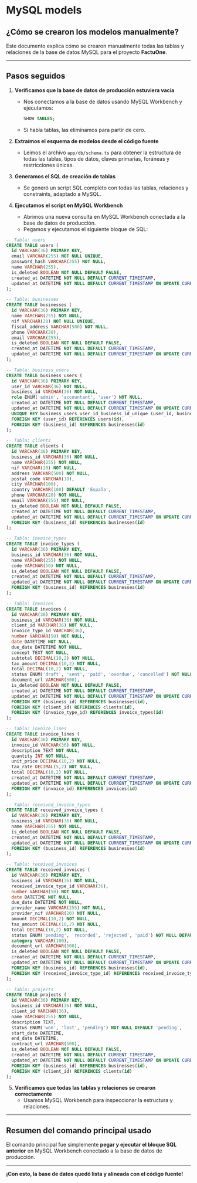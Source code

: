 # MySQL models

## ¿Cómo se crearon los modelos manualmente?

Este documento explica cómo se crearon manualmente todas las tablas y relaciones de la base de datos MySQL para el proyecto **FactuOne**.

---

## Pasos seguidos

1. **Verificamos que la base de datos de producción estuviera vacía**
   - Nos conectamos a la base de datos usando MySQL Workbench y ejecutamos:
     ```sql
     SHOW TABLES;
     ```
   - Si había tablas, las eliminamos para partir de cero.

2. **Extraímos el esquema de modelos desde el código fuente**
   - Leímos el archivo `app/db/schema.ts` para obtener la estructura de todas las tablas, tipos de datos, claves primarias, foráneas y restricciones únicas.

3. **Generamos el SQL de creación de tablas**
   - Se generó un script SQL completo con todas las tablas, relaciones y constraints, adaptado a MySQL.

4. **Ejecutamos el script en MySQL Workbench**
   - Abrimos una nueva consulta en MySQL Workbench conectada a la base de datos de producción.
   - Pegamos y ejecutamos el siguiente bloque de SQL:

```sql
-- Tabla: users
CREATE TABLE users (
  id VARCHAR(36) PRIMARY KEY,
  email VARCHAR(255) NOT NULL UNIQUE,
  password_hash VARCHAR(255) NOT NULL,
  name VARCHAR(255),
  is_deleted BOOLEAN NOT NULL DEFAULT FALSE,
  created_at DATETIME NOT NULL DEFAULT CURRENT_TIMESTAMP,
  updated_at DATETIME NOT NULL DEFAULT CURRENT_TIMESTAMP ON UPDATE CURRENT_TIMESTAMP
);

-- Tabla: businesses
CREATE TABLE businesses (
  id VARCHAR(36) PRIMARY KEY,
  name VARCHAR(255) NOT NULL,
  nif VARCHAR(20) NOT NULL UNIQUE,
  fiscal_address VARCHAR(500) NOT NULL,
  phone VARCHAR(20),
  email VARCHAR(255),
  is_deleted BOOLEAN NOT NULL DEFAULT FALSE,
  created_at DATETIME NOT NULL DEFAULT CURRENT_TIMESTAMP,
  updated_at DATETIME NOT NULL DEFAULT CURRENT_TIMESTAMP ON UPDATE CURRENT_TIMESTAMP
);

-- Tabla: business_users
CREATE TABLE business_users (
  id VARCHAR(36) PRIMARY KEY,
  user_id VARCHAR(36) NOT NULL,
  business_id VARCHAR(36) NOT NULL,
  role ENUM('admin', 'accountant', 'user') NOT NULL,
  created_at DATETIME NOT NULL DEFAULT CURRENT_TIMESTAMP,
  updated_at DATETIME NOT NULL DEFAULT CURRENT_TIMESTAMP ON UPDATE CURRENT_TIMESTAMP,
  UNIQUE KEY business_users_user_id_business_id_unique (user_id, business_id),
  FOREIGN KEY (user_id) REFERENCES users(id),
  FOREIGN KEY (business_id) REFERENCES businesses(id)
);

-- Tabla: clients
CREATE TABLE clients (
  id VARCHAR(36) PRIMARY KEY,
  business_id VARCHAR(36) NOT NULL,
  name VARCHAR(255) NOT NULL,
  nif VARCHAR(20) NOT NULL,
  address VARCHAR(500) NOT NULL,
  postal_code VARCHAR(10),
  city VARCHAR(100),
  country VARCHAR(100) DEFAULT 'España',
  phone VARCHAR(20) NOT NULL,
  email VARCHAR(255) NOT NULL,
  is_deleted BOOLEAN NOT NULL DEFAULT FALSE,
  created_at DATETIME NOT NULL DEFAULT CURRENT_TIMESTAMP,
  updated_at DATETIME NOT NULL DEFAULT CURRENT_TIMESTAMP ON UPDATE CURRENT_TIMESTAMP,
  FOREIGN KEY (business_id) REFERENCES businesses(id)
);

-- Tabla: invoice_types
CREATE TABLE invoice_types (
  id VARCHAR(36) PRIMARY KEY,
  business_id VARCHAR(36) NOT NULL,
  name VARCHAR(255) NOT NULL,
  code VARCHAR(50) NOT NULL,
  is_deleted BOOLEAN NOT NULL DEFAULT FALSE,
  created_at DATETIME NOT NULL DEFAULT CURRENT_TIMESTAMP,
  updated_at DATETIME NOT NULL DEFAULT CURRENT_TIMESTAMP ON UPDATE CURRENT_TIMESTAMP,
  FOREIGN KEY (business_id) REFERENCES businesses(id)
);

-- Tabla: invoices
CREATE TABLE invoices (
  id VARCHAR(36) PRIMARY KEY,
  business_id VARCHAR(36) NOT NULL,
  client_id VARCHAR(36) NOT NULL,
  invoice_type_id VARCHAR(36),
  number VARCHAR(50) NOT NULL,
  date DATETIME NOT NULL,
  due_date DATETIME NOT NULL,
  concept TEXT NOT NULL,
  subtotal DECIMAL(10,2) NOT NULL,
  tax_amount DECIMAL(10,2) NOT NULL,
  total DECIMAL(10,2) NOT NULL,
  status ENUM('draft', 'sent', 'paid', 'overdue', 'cancelled') NOT NULL DEFAULT 'draft',
  document_url VARCHAR(500),
  is_deleted BOOLEAN NOT NULL DEFAULT FALSE,
  created_at DATETIME NOT NULL DEFAULT CURRENT_TIMESTAMP,
  updated_at DATETIME NOT NULL DEFAULT CURRENT_TIMESTAMP ON UPDATE CURRENT_TIMESTAMP,
  FOREIGN KEY (business_id) REFERENCES businesses(id),
  FOREIGN KEY (client_id) REFERENCES clients(id),
  FOREIGN KEY (invoice_type_id) REFERENCES invoice_types(id)
);

-- Tabla: invoice_lines
CREATE TABLE invoice_lines (
  id VARCHAR(36) PRIMARY KEY,
  invoice_id VARCHAR(36) NOT NULL,
  description TEXT NOT NULL,
  quantity INT NOT NULL,
  unit_price DECIMAL(10,2) NOT NULL,
  tax_rate DECIMAL(5,2) NOT NULL,
  total DECIMAL(10,2) NOT NULL,
  created_at DATETIME NOT NULL DEFAULT CURRENT_TIMESTAMP,
  updated_at DATETIME NOT NULL DEFAULT CURRENT_TIMESTAMP ON UPDATE CURRENT_TIMESTAMP,
  FOREIGN KEY (invoice_id) REFERENCES invoices(id)
);

-- Tabla: received_invoice_types
CREATE TABLE received_invoice_types (
  id VARCHAR(36) PRIMARY KEY,
  business_id VARCHAR(36) NOT NULL,
  name VARCHAR(255) NOT NULL,
  is_deleted BOOLEAN NOT NULL DEFAULT FALSE,
  created_at DATETIME NOT NULL DEFAULT CURRENT_TIMESTAMP,
  updated_at DATETIME NOT NULL DEFAULT CURRENT_TIMESTAMP ON UPDATE CURRENT_TIMESTAMP,
  FOREIGN KEY (business_id) REFERENCES businesses(id)
);

-- Tabla: received_invoices
CREATE TABLE received_invoices (
  id VARCHAR(36) PRIMARY KEY,
  business_id VARCHAR(36) NOT NULL,
  received_invoice_type_id VARCHAR(36),
  number VARCHAR(50) NOT NULL,
  date DATETIME NOT NULL,
  due_date DATETIME NOT NULL,
  provider_name VARCHAR(255) NOT NULL,
  provider_nif VARCHAR(20) NOT NULL,
  amount DECIMAL(10,2) NOT NULL,
  tax_amount DECIMAL(10,2) NOT NULL,
  total DECIMAL(10,2) NOT NULL,
  status ENUM('pending', 'recorded', 'rejected', 'paid') NOT NULL DEFAULT 'pending',
  category VARCHAR(100),
  document_url VARCHAR(500),
  is_deleted BOOLEAN NOT NULL DEFAULT FALSE,
  created_at DATETIME NOT NULL DEFAULT CURRENT_TIMESTAMP,
  updated_at DATETIME NOT NULL DEFAULT CURRENT_TIMESTAMP ON UPDATE CURRENT_TIMESTAMP,
  FOREIGN KEY (business_id) REFERENCES businesses(id),
  FOREIGN KEY (received_invoice_type_id) REFERENCES received_invoice_types(id)
);

-- Tabla: projects
CREATE TABLE projects (
  id VARCHAR(36) PRIMARY KEY,
  business_id VARCHAR(36) NOT NULL,
  client_id VARCHAR(36),
  name VARCHAR(255) NOT NULL,
  description TEXT,
  status ENUM('won', 'lost', 'pending') NOT NULL DEFAULT 'pending',
  start_date DATETIME,
  end_date DATETIME,
  contract_url VARCHAR(500),
  is_deleted BOOLEAN NOT NULL DEFAULT FALSE,
  created_at DATETIME NOT NULL DEFAULT CURRENT_TIMESTAMP,
  updated_at DATETIME NOT NULL DEFAULT CURRENT_TIMESTAMP ON UPDATE CURRENT_TIMESTAMP,
  FOREIGN KEY (business_id) REFERENCES businesses(id),
  FOREIGN KEY (client_id) REFERENCES clients(id)
);
```

5. **Verificamos que todas las tablas y relaciones se crearon correctamente**
   - Usamos MySQL Workbench para inspeccionar la estructura y relaciones.

---

## Resumen del comando principal usado

El comando principal fue simplemente **pegar y ejecutar el bloque SQL anterior** en MySQL Workbench conectado a la base de datos de producción.

---

**¡Con esto, la base de datos quedó lista y alineada con el código fuente!** 